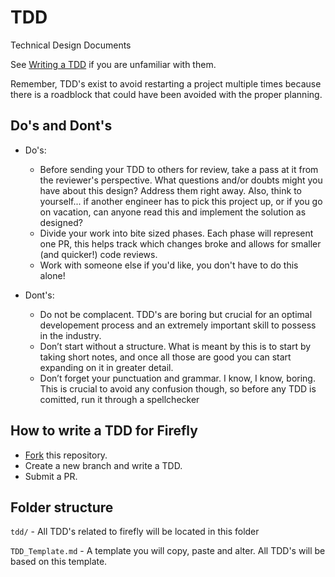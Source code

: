 # TDD
Technical Design Documents

See [Writing a TDD](https://medium.com/machine-words/writing-technical-design-docs-71f446e42f2e) if you are unfamiliar with them.

Remember, TDD's exist to avoid restarting a project multiple times because there is a roadblock that could have been avoided with the proper planning.

## Do's and Dont's

- Do's:
  - Before sending your TDD to others for review, take a pass at it from the reviewer's perspective. What questions and/or doubts might you have about this design? Address them right away. Also, think to yourself... if another engineer has to pick this project up, or if you go on vacation, can anyone read this and implement the solution as designed?
  - Divide your work into bite sized phases. Each phase will represent one PR, this helps track which changes broke and allows for smaller (and quicker!) code reviews.
  - Work with someone else if you'd like, you don't have to do this alone!

- Dont's:
  - Do not be complacent. TDD's are boring but crucial for an optimal developement process and an extremely important skill to possess in the industry.
  - Don’t start without a structure. What is meant by this is to start by taking short notes, and once all those are good you can start expanding on it in greater detail.
  - Don’t forget your punctuation and grammar. I know, I know, boring. This is crucial to avoid any confusion though, so before any TDD is comitted, run it through a spellchecker

## How to write a TDD for Firefly

- [Fork](https://github.com/FireflyOS/TDD/fork) this repository.
- Create a new branch and write a TDD.
- Submit a PR.

## Folder structure

`tdd/` - All TDD's related to firefly will be located in this folder

`TDD_Template.md` - A template you will copy, paste and alter. All TDD's will be based on this template.
